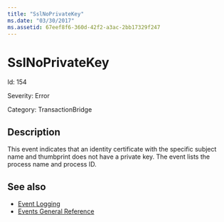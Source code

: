 ```yaml
---
title: "SslNoPrivateKey"
ms.date: "03/30/2017"
ms.assetid: 67eef8f6-360d-42f2-a3ac-2bb17329f247
---
```

# SslNoPrivateKey
Id: 154  
  
 Severity: Error  
  
 Category: TransactionBridge  
  
## Description  
 This event indicates that an identity certificate with the specific subject name and thumbprint does not have a private key. The event lists the process name and process ID.  
  
## See also
- [Event Logging](../../../../../docs/framework/wcf/diagnostics/event-logging/index.md)
- [Events General Reference](../../../../../docs/framework/wcf/diagnostics/event-logging/events-general-reference.md)
